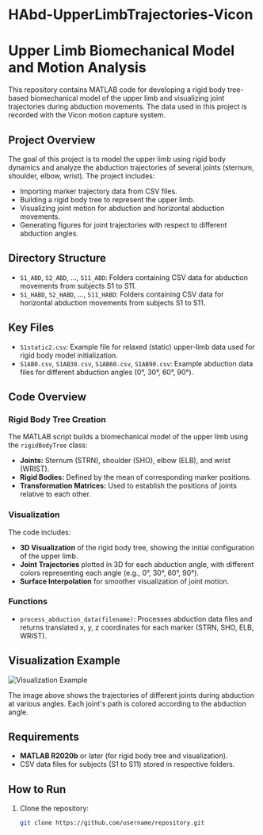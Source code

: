 # HAbd-UpperLimbTrajectories-Vicon
# Upper Limb Biomechanical Model and Motion Analysis

This repository contains MATLAB code for developing a rigid body tree-based biomechanical model of the upper limb and visualizing joint trajectories during abduction movements. The data used in this project is recorded with the Vicon motion capture system.

## Project Overview

The goal of this project is to model the upper limb using rigid body dynamics and analyze the abduction trajectories of several joints (sternum, shoulder, elbow, wrist). The project includes:
- Importing marker trajectory data from CSV files.
- Building a rigid body tree to represent the upper limb.
- Visualizing joint motion for abduction and horizontal abduction movements.
- Generating figures for joint trajectories with respect to different abduction angles.

## Directory Structure

- `S1_ABD`, `S2_ABD`, ..., `S11_ABD`: Folders containing CSV data for abduction movements from subjects S1 to S11.
- `S1_HABD`, `S2_HABD`, ..., `S11_HABD`: Folders containing CSV data for horizontal abduction movements from subjects S1 to S11.

## Key Files

- `S1static2.csv`: Example file for relaxed (static) upper-limb data used for rigid body model initialization.
- `S1AB0.csv`, `S1AB30.csv`, `S1AB60.csv`, `S1AB90.csv`: Example abduction data files for different abduction angles (0°, 30°, 60°, 90°).

## Code Overview

### Rigid Body Tree Creation

The MATLAB script builds a biomechanical model of the upper limb using the `rigidBodyTree` class:
- **Joints:** Sternum (STRN), shoulder (SHO), elbow (ELB), and wrist (WRIST).
- **Rigid Bodies:** Defined by the mean of corresponding marker positions.
- **Transformation Matrices:** Used to establish the positions of joints relative to each other.

### Visualization

The code includes:
- **3D Visualization** of the rigid body tree, showing the initial configuration of the upper limb.
- **Joint Trajectories** plotted in 3D for each abduction angle, with different colors representing each angle (e.g., 0°, 30°, 60°, 90°).
- **Surface Interpolation** for smoother visualization of joint motion.

### Functions

- `process_abduction_data(filename)`: Processes abduction data files and returns translated x, y, z coordinates for each marker (STRN, SHO, ELB, WRIST).
  
## Visualization Example

![Visualization Example](path/to/visualization/image.png)

The image above shows the trajectories of different joints during abduction at various angles. Each joint's path is colored according to the abduction angle.

## Requirements

- **MATLAB R2020b** or later (for rigid body tree and visualization).
- CSV data files for subjects (S1 to S11) stored in respective folders.

## How to Run

1. Clone the repository:
   ```bash
   git clone https://github.com/username/repository.git
